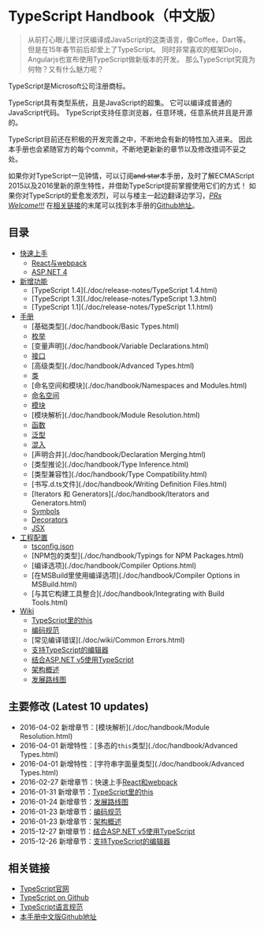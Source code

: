 # TypeScript Handbook（中文版）

> 从前打心眼儿里讨厌编译成JavaScript的这类语言，像Coffee，Dart等。
> 但是在15年春节前后却爱上了TypeScript。
> 同时非常喜欢的框架Dojo，Angularjs也宣布使用TypeScript做新版本的开发。
> 那么TypeScript究竟为何物？又有什么魅力呢？

TypeScript是Microsoft公司注册商标。

TypeScript具有类型系统，且是JavaScript的超集。
它可以编译成普通的JavaScript代码。
TypeScript支持任意浏览器，任意环境，任意系统并且是开源的。

TypeScript目前还在积极的开发完善之中，不断地会有新的特性加入进来。
因此本手册也会紧随官方的每个commit，不断地更新新的章节以及修改措词不妥之处。

如果你对TypeScript一见钟情，可以订阅~~and star~~本手册，及时了解ECMAScript 2015以及2016里新的原生特性，并借助TypeScript提前掌握使用它们的方式！
如果你对TypeScript的爱愈发浓烈，可以与楼主一起边翻译边学习，*[PRs Welcome!!!](https://github.com/zhongsp/TypeScript/pulls)*
在[相关链接](#相关链接)的末尾可以找到本手册的[Github地址](https://github.com/zhongsp/TypeScript)。


## 目录

* [快速上手](./doc/handbook/quick-start/README.html)
  * [React与webpack](./doc/handbook/quick-start/react-webpack.html)
  * [ASP.NET 4](./doc/handbook/quick-start/asp-net.html)
* [新增功能](./doc/release-notes/README.html)
  * [TypeScript 1.4](./doc/release-notes/TypeScript 1.4.html)
  * [TypeScript 1.3](./doc/release-notes/TypeScript 1.3.html)
  * [TypeScript 1.1](./doc/release-notes/TypeScript 1.1.html)
* [手册](./doc/handbook/README.html)
  * [基础类型](./doc/handbook/Basic Types.html)
  * [枚举](./doc/handbook/Enums.html)
  * [变量声明](./doc/handbook/Variable Declarations.html)
  * [接口](./doc/handbook/Interfaces.html)
  * [高级类型](./doc/handbook/Advanced Types.html)
  * [类](./doc/handbook/Classes.html)
  * [命名空间和模块](./doc/handbook/Namespaces and Modules.html)
  * [命名空间](./doc/handbook/Namespaces.html)
  * [模块](./doc/handbook/Modules.html)
  * [模块解析](./doc/handbook/Module Resolution.html)
  * [函数](./doc/handbook/Functions.html)
  * [泛型](./doc/handbook/Generics.html)
  * [混入](./doc/handbook/Mixins.html)
  * [声明合并](./doc/handbook/Declaration Merging.html)
  * [类型推论](./doc/handbook/Type Inference.html)
  * [类型兼容性](./doc/handbook/Type Compatibility.html)
  * [书写.d.ts文件](./doc/handbook/Writing Definition Files.html)
  * [Iterators 和 Generators](./doc/handbook/Iterators and Generators.html)
  * [Symbols](./doc/handbook/Symbols.html)
  * [Decorators](./doc/handbook/Decorators.html)
  * [JSX](./doc/handbook/JSX.html)
* [工程配置](./doc/handbook/README.html)
  * [tsconfig.json](./doc/handbook/tsconfig.json.html)
  * [NPM包的类型](./doc/handbook/Typings for NPM Packages.html)
  * [编译选项](./doc/handbook/Compiler Options.html)
  * [在MSBuild里使用编译选项](./doc/handbook/Compiler Options in MSBuild.html)
  * [与其它构建工具整合](./doc/handbook/Integrating with Build Tools.html)
* [Wiki](./doc/wiki/README.html)
  * [TypeScript里的this](./doc/wiki/this-in-TypeScript.html)
  * [编码规范](./doc/wiki/coding_guidelines.html)
  * [常见编译错误](./doc/wiki/Common Errors.html)
  * [支持TypeScript的编辑器](./doc/wiki/TypeScript-Editor-Support.html)
  * [结合ASP.NET v5使用TypeScript](./doc/wiki/Using-TypeScript-With-ASP.NET-5.html)
  * [架构概述](./doc/wiki/Architectural-Overview.html)
  * [发展路线图](./doc/wiki/Roadmap.html)


## 主要修改 (Latest 10 updates)

* 2016-04-02 新增章节：[模块解析](./doc/handbook/Module Resolution.html)
* 2016-04-01 新增特性：[多态的`this`类型](./doc/handbook/Advanced Types.html)
* 2016-04-01 新增特性：[字符串字面量类型](./doc/handbook/Advanced Types.html)
* 2016-02-27 新增章节：快速上手[React和webpack](./doc/handbook/quick-start/react-webpack.html)
* 2016-01-31 新增章节：[TypeScript里的this](./doc/wiki/this-in-TypeScript.html)
* 2016-01-24 新增章节：[发展路线图](./doc/wiki/Roadmap.html)
* 2016-01-23 新增章节：[编码规范](./doc/wiki/coding_guidelines.html)
* 2016-01-23 新增章节：[架构概述](./doc/wiki/Architectural-Overview.html)
* 2015-12-27 新增章节：[结合ASP.NET v5使用TypeScript](./doc/wiki/Using-TypeScript-With-ASP.NET-5.html)
* 2015-12-26 新增章节：[支持TypeScript的编辑器](./doc/wiki/TypeScript-Editor-Support.html)


## 相关链接

* [TypeScript官网](http://typescriptlang.org)
* [TypeScript on Github](https://github.com/Microsoft/TypeScript)
* [TypeScript语言规范](https://github.com/Microsoft/TypeScript/blob/master/doc/spec.md)
* [本手册中文版Github地址](https://github.com/zhongsp/TypeScript)
